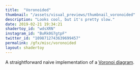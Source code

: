 ```yaml
---
title:  "Voronoided"
thumbnail: "/assets/visual_previews/thumbnail_voronoided"
description: "Looks cool, but it's pretty slow."
date: 2019-02-21 19:34:21
shadertoy_id: "wdsXRN" 
instagram_id: "BuRk0G7gtpF"
twitter_id: "1098712743639699457"
permalink: /gfx/misc/voronoided
layout: shadertoy
---
```

A straightforward naive implementation of a [Voronoi diagram](https://en.wikipedia.org/wiki/Voronoi_diagram).
